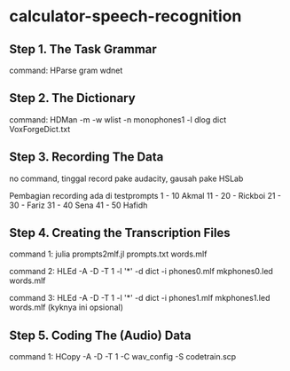 # calculator-speech-recognition

## Step 1. The Task Grammar

command: HParse gram wdnet

## Step 2. The Dictionary

command: HDMan -m -w wlist -n monophones1 -l dlog dict VoxForgeDict.txt

## Step 3. Recording The Data

no command, tinggal record pake audacity, gausah pake HSLab

Pembagian recording ada di testprompts
1 - 10 Akmal
11 - 20 - Rickboi
21 - 30 - Fariz
31 - 40 Sena
41 - 50 Hafidh

## Step 4. Creating the Transcription Files

command 1: julia prompts2mlf.jl prompts.txt words.mlf

command 2: HLEd -A -D -T 1 -l '*' -d dict -i phones0.mlf mkphones0.led words.mlf

command 3: HLEd -A -D -T 1 -l '*' -d dict -i phones1.mlf mkphones1.led words.mlf (kyknya ini opsional)

## Step 5. Coding The (Audio) Data

command 1: HCopy -A -D -T 1 -C wav_config -S codetrain.scp


